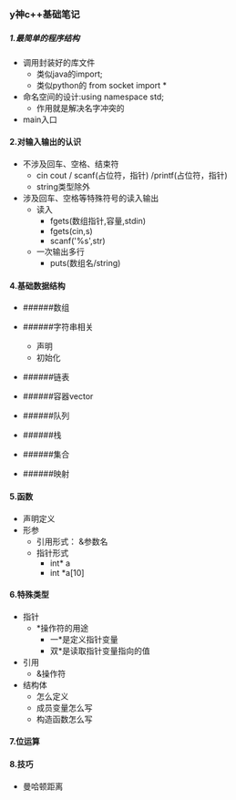 ### y神c++基础笔记

##### 1.最简单的程序结构

* 调用封装好的库文件 
  * 类似java的import; 
  * 类似python的 from socket import * 
* 命名空间的设计:using namespace std; 
  * 作用就是解决名字冲突的
*  main入口

#### 2.对输入输出的认识

* 不涉及回车、空格、结束符 
  * cin cout / scanf(占位符，指针) /printf(占位符，指针)
  * string类型除外
* 涉及回车、空格等特殊符号的读入输出
  * 读入
    * fgets(数组指针,容量,stdin)
    * fgets(cin,s)
    * scanf('%s',str)
  * 一次输出多行
    * puts(数组名/string)

#### 4.基础数据结构

* ######数组

* ######字符串相关

  * 声明
  * 初始化

* ######链表

* ######容器vector

* ######队列

* ######栈

* ######集合

* ######映射



#### 5.函数

* 声明定义
* 形参
  * 引用形式： &参数名
  * 指针形式
    * int* a
    * int *a[10]

#### 6.特殊类型

* 指针
  * *操作符的用途
    * 一*是定义指针变量
    * 双*是读取指针变量指向的值
* 引用
  * &操作符
* 结构体
  * 怎么定义
  * 成员变量怎么写
  * 构造函数怎么写



#### 7.位运算





#### 8.技巧

* 曼哈顿距离

